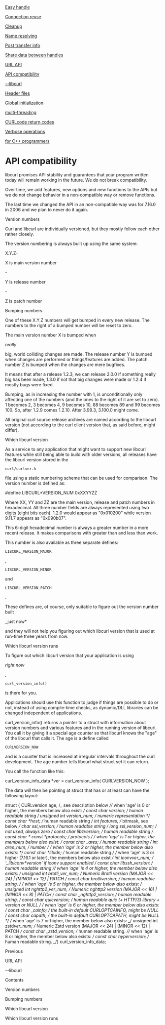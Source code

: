 <a href="easyhandle.html" class="navButton-94f2579c--pageItemWithChildrenNested-2c5d8183--navButtonClickable-161b88ca">

<span class="text-4505230f--UIH300-2063425d--textContentFamily-49a318e1--navButtonLabel-14a4968f">Easy handle</span>

</a>

<a href="connectionreuse.html" class="navButton-94f2579c--pageItemWithChildrenNested-2c5d8183--navButtonClickable-161b88ca">

<span class="text-4505230f--UIH300-2063425d--textContentFamily-49a318e1--navButtonLabel-14a4968f">Connection reuse</span>

</a>

<a href="cleanup.html" class="navButton-94f2579c--pageItemWithChildrenNested-2c5d8183--navButtonClickable-161b88ca">

<span class="text-4505230f--UIH300-2063425d--textContentFamily-49a318e1--navButtonLabel-14a4968f">Cleanup</span>

</a>

<a href="names.html" class="navButton-94f2579c--pageItemWithChildrenNested-2c5d8183--navButtonClickable-161b88ca">

<span class="text-4505230f--UIH300-2063425d--textContentFamily-49a318e1--navButtonLabel-14a4968f">Name resolving</span>

</a>

<a href="getinfo.html" class="navButton-94f2579c--pageItemWithChildrenNested-2c5d8183--navButtonClickable-161b88ca">

<span class="text-4505230f--UIH300-2063425d--textContentFamily-49a318e1--navButtonLabel-14a4968f">Post transfer info</span>

</a>

<a href="sharing.html" class="navButton-94f2579c--pageItemWithChildrenNested-2c5d8183--navButtonClickable-161b88ca">

<span class="text-4505230f--UIH300-2063425d--textContentFamily-49a318e1--navButtonLabel-14a4968f">Share data between handles</span>

</a>

<a href="url.html" class="navButton-94f2579c--pageItemWithChildrenNested-2c5d8183--navButtonClickable-161b88ca">

<span class="text-4505230f--UIH300-2063425d--textContentFamily-49a318e1--navButtonLabel-14a4968f">URL API</span>

</a>

<a href="api.html" class="navButton-94f2579c--pageItemWithChildrenNested-2c5d8183--navButtonClickable-161b88ca--navButtonOpened-6a88552e">

<span class="text-4505230f--UIH300-2063425d--textContentFamily-49a318e1--navButtonLabel-14a4968f">API compatibility</span>

</a>

<a href="libcurl.html" class="navButton-94f2579c--pageItemWithChildrenNested-2c5d8183--navButtonClickable-161b88ca">

<span class="text-4505230f--UIH300-2063425d--textContentFamily-49a318e1--navButtonLabel-14a4968f">--libcurl</span>

</a>

<a href="headers.html" class="navButton-94f2579c--pageItemWithChildrenNested-2c5d8183--navButtonClickable-161b88ca">

<span class="text-4505230f--UIH300-2063425d--textContentFamily-49a318e1--navButtonLabel-14a4968f">Header files</span>

</a>

<a href="globalinit.html" class="navButton-94f2579c--pageItemWithChildrenNested-2c5d8183--navButtonClickable-161b88ca">

<span class="text-4505230f--UIH300-2063425d--textContentFamily-49a318e1--navButtonLabel-14a4968f">Global initialization</span>

</a>

<a href="threading.html" class="navButton-94f2579c--pageItemWithChildrenNested-2c5d8183--navButtonClickable-161b88ca">

<span class="text-4505230f--UIH300-2063425d--textContentFamily-49a318e1--navButtonLabel-14a4968f">multi-threading</span>

</a>

<a href="curlcode.html" class="navButton-94f2579c--pageItemWithChildrenNested-2c5d8183--navButtonClickable-161b88ca">

<span class="text-4505230f--UIH300-2063425d--textContentFamily-49a318e1--navButtonLabel-14a4968f">CURLcode return codes</span>

</a>

<a href="verbose.html" class="navButton-94f2579c--pageItemWithChildrenNested-2c5d8183--navButtonClickable-161b88ca">

<span class="text-4505230f--UIH300-2063425d--textContentFamily-49a318e1--navButtonLabel-14a4968f">Verbose operations</span>

</a>

<a href="cplusplus.html" class="navButton-94f2579c--pageItemWithChildrenNested-2c5d8183--navButtonClickable-161b88ca">

<span class="text-4505230f--UIH300-2063425d--textContentFamily-49a318e1--navButtonLabel-14a4968f">for C++ programmers</span>

</a>

# <span class="text-4505230f--DisplayH900-bfb998fa--textContentFamily-49a318e1">API compatibility</span>

<span class="text-4505230f--UIH300-2063425d--textUIFamily-5ebd8e40--text-8ee2c8b2">

</span>

<span class="text-4505230f--UIH300-2063425d--textUIFamily-5ebd8e40--text-8ee2c8b2">

</span>

<span class="text-4505230f--TextH400-3033861f--textContentFamily-49a318e1">

<span data-key="21632493d67f4f1a925126c6b7648044">

<span data-offset-key="21632493d67f4f1a925126c6b7648044:0">libcurl promises API stability and guarantees that your program written today will remain working in the future. We do not break compatibility.</span>

</span>

</span>

<span class="text-4505230f--TextH400-3033861f--textContentFamily-49a318e1">

<span data-key="8a36e44f4f9940d3b8506cc0b58c4e64">

<span data-offset-key="8a36e44f4f9940d3b8506cc0b58c4e64:0">Over time, we add features, new options and new functions to the APIs but we do not change behavior in a non-compatible way or remove functions.</span>

</span>

</span>

<span class="text-4505230f--TextH400-3033861f--textContentFamily-49a318e1">

<span data-key="471d54b6f4e0471c9c9c283e90a6729e">

<span data-offset-key="471d54b6f4e0471c9c9c283e90a6729e:0">The last time we changed the API in an non-compatible way was for 7.16.0 in 2006 and we plan to never do it again.</span>

</span>

</span>

<span class="text-4505230f--HeadingH700-04e1a2a3--textContentFamily-49a318e1">

<span data-key="fcf73fb0417c4507860e8b99d17aba17">

<span data-offset-key="fcf73fb0417c4507860e8b99d17aba17:0">Version numbers</span>

</span>

</span>

<span class="text-4505230f--TextH400-3033861f--textContentFamily-49a318e1">

<span data-key="84028ad9d2fa4a97b8e919979505b830">

<span data-offset-key="84028ad9d2fa4a97b8e919979505b830:0">Curl and libcurl are individually versioned, but they mostly follow each other rather closely.</span>

</span>

</span>

<span class="text-4505230f--TextH400-3033861f--textContentFamily-49a318e1">

<span data-key="f8f9e06194474600a6bb806445cce088">

<span data-offset-key="f8f9e06194474600a6bb806445cce088:0">The version numbering is always built up using the same system:</span>

</span>

</span> X.Y.Z- <span class="text-4505230f--TextH400-3033861f--textContentFamily-49a318e1">

<span data-key="1adc03a1ed754d9bb5ced3479879b667">

<span data-offset-key="1adc03a1ed754d9bb5ced3479879b667:0">X is main version number</span>

</span>

</span>- <span class="text-4505230f--TextH400-3033861f--textContentFamily-49a318e1">

<span data-key="df77ff5c900e4c91b7d5529b54e6273d">

<span data-offset-key="df77ff5c900e4c91b7d5529b54e6273d:0">Y is release number</span>

</span>

</span>- <span class="text-4505230f--TextH400-3033861f--textContentFamily-49a318e1">

<span data-key="d99349fc66d94267bb07dda3e448db8e">

<span data-offset-key="d99349fc66d94267bb07dda3e448db8e:0">Z is patch number</span>

</span>

</span>

<span class="text-4505230f--HeadingH700-04e1a2a3--textContentFamily-49a318e1">

<span data-key="7cc28972c93a48c3911d1dacb4e34273">

<span data-offset-key="7cc28972c93a48c3911d1dacb4e34273:0">Bumping numbers</span>

</span>

</span>

<span class="text-4505230f--TextH400-3033861f--textContentFamily-49a318e1">

<span data-key="a321198d15c44e27a0863cbd415f8b34">

<span data-offset-key="a321198d15c44e27a0863cbd415f8b34:0">One of these X.Y.Z numbers will get bumped in every new release. The numbers to the right of a bumped number will be reset to zero.</span>

</span>

</span>

<span class="text-4505230f--TextH400-3033861f--textContentFamily-49a318e1">

<span data-key="621eccd9922c4a5f85159739050c54c8">

<span data-offset-key="621eccd9922c4a5f85159739050c54c8:0">The main version number X is bumped when </span>

<span data-offset-key="621eccd9922c4a5f85159739050c54c8:1">_really_</span>

<span data-offset-key="621eccd9922c4a5f85159739050c54c8:2"> big, world colliding changes are made. The release number Y is bumped when changes are performed or things/features are added. The patch number Z is bumped when the changes are mere bugfixes.</span>

</span>

</span>

<span class="text-4505230f--TextH400-3033861f--textContentFamily-49a318e1">

<span data-key="a81d2c6bc984413ea97f706188affabb">

<span data-offset-key="a81d2c6bc984413ea97f706188affabb:0">It means that after a release 1.2.3, we can release 2.0.0 if something really big has been made, 1.3.0 if not that big changes were made or 1.2.4 if mostly bugs were fixed.</span>

</span>

</span>

<span class="text-4505230f--TextH400-3033861f--textContentFamily-49a318e1">

<span data-key="ca35699139144008adfa60287355b809">

<span data-offset-key="ca35699139144008adfa60287355b809:0">Bumping, as in increasing the number with 1, is unconditionally only affecting one of the numbers (and the ones to the right of it are set to zero). 1 becomes 2, 3 becomes 4, 9 becomes 10, 88 becomes 89 and 99 becomes 100. So, after 1.2.9 comes 1.2.10. After 3.99.3, 3.100.0 might come.</span>

</span>

</span>

<span class="text-4505230f--TextH400-3033861f--textContentFamily-49a318e1">

<span data-key="e357de595aa547eb9187ade3a2c8745b">

<span data-offset-key="e357de595aa547eb9187ade3a2c8745b:0">All original curl source release archives are named according to the libcurl version (not according to the curl client version that, as said before, might differ).</span>

</span>

</span>

<span class="text-4505230f--HeadingH700-04e1a2a3--textContentFamily-49a318e1">

<span data-key="6d47069220bc4bdd86f6b4dae2dbadec">

<span data-offset-key="6d47069220bc4bdd86f6b4dae2dbadec:0">Which libcurl version</span>

</span>

</span>

<span class="text-4505230f--TextH400-3033861f--textContentFamily-49a318e1">

<span data-key="5cc98fddfa394f9396409b92fc725e6d">

<span data-offset-key="5cc98fddfa394f9396409b92fc725e6d:0">As a service to any application that might want to support new libcurl features while still being able to build with older versions, all releases have the libcurl version stored in the </span>

<span data-offset-key="5cc98fddfa394f9396409b92fc725e6d:1">`curl/curlver.h`</span>

<span data-offset-key="5cc98fddfa394f9396409b92fc725e6d:2"> file using a static numbering scheme that can be used for comparison. The version number is defined as:</span>

</span>

</span> #define LIBCURL\*VERSION_NUM 0xXXYYZZ<span class="text-4505230f--TextH400-3033861f--textContentFamily-49a318e1">

<span data-key="d5273ef04dd04cebb65d2fcb0a2f4084">

<span data-offset-key="d5273ef04dd04cebb65d2fcb0a2f4084:0">Where XX, YY and ZZ are the main version, release and patch numbers in hexadecimal. All three number fields are always represented using two digits (eight bits each). 1.2.0 would appear as "0x010200" while version 9.11.7 appears as "0x090b07".</span>

</span>

</span>

<span class="text-4505230f--TextH400-3033861f--textContentFamily-49a318e1">

<span data-key="bbee3f260aff4b129a584c37e6c61bff">

<span data-offset-key="bbee3f260aff4b129a584c37e6c61bff:0">This 6-digit hexadecimal number is always a greater number in a more recent release. It makes comparisons with greater than and less than work.</span>

</span>

</span>

<span class="text-4505230f--TextH400-3033861f--textContentFamily-49a318e1">

<span data-key="73d43a99825942bcbd472a0a14792f96">

<span data-offset-key="73d43a99825942bcbd472a0a14792f96:0">This number is also available as three separate defines: </span>

<span data-offset-key="73d43a99825942bcbd472a0a14792f96:1">`LIBCURL_VERSION_MAJOR`</span>

<span data-offset-key="73d43a99825942bcbd472a0a14792f96:2">, </span>

<span data-offset-key="73d43a99825942bcbd472a0a14792f96:3">`LIBCURL_VERSION_MINOR`</span>

<span data-offset-key="73d43a99825942bcbd472a0a14792f96:4"> and </span>

<span data-offset-key="73d43a99825942bcbd472a0a14792f96:5">`LIBCURL_VERSION_PATCH`</span>

<span data-offset-key="73d43a99825942bcbd472a0a14792f96:6">.</span>

</span>

</span>

<span class="text-4505230f--TextH400-3033861f--textContentFamily-49a318e1">

<span data-key="2ef6b928b4a24463858a708c77d2d7c0">

<span data-offset-key="2ef6b928b4a24463858a708c77d2d7c0:0">These defines are, of course, only suitable to figure out the version number built </span>

<span data-offset-key="2ef6b928b4a24463858a708c77d2d7c0:1">\_just now\*</span>

<span data-offset-key="2ef6b928b4a24463858a708c77d2d7c0:2"> and they will not help you figuring out which libcurl version that is used at run-time three years from now.</span>

</span>

</span>

<span class="text-4505230f--HeadingH700-04e1a2a3--textContentFamily-49a318e1">

<span data-key="5e4f86f4dcfa488782932ab6bda14d75">

<span data-offset-key="5e4f86f4dcfa488782932ab6bda14d75:0">Which libcurl version runs</span>

</span>

</span>

<span class="text-4505230f--TextH400-3033861f--textContentFamily-49a318e1">

<span data-key="a2bb12e70f01429d8523374c9f7852e6">

<span data-offset-key="a2bb12e70f01429d8523374c9f7852e6:0">To figure out which libcurl version that your application is using </span>

<span data-offset-key="a2bb12e70f01429d8523374c9f7852e6:1">_right now_</span>

<span data-offset-key="a2bb12e70f01429d8523374c9f7852e6:2">, </span>

<span data-offset-key="a2bb12e70f01429d8523374c9f7852e6:3">`curl_version_info()`</span>

<span data-offset-key="a2bb12e70f01429d8523374c9f7852e6:4"> is there for you.</span>

</span>

</span>

<span class="text-4505230f--TextH400-3033861f--textContentFamily-49a318e1">

<span data-key="ee25f887840e45b8804133da31d69f44">

<span data-offset-key="ee25f887840e45b8804133da31d69f44:0">Applications should use this function to judge if things are possible to do or not, instead of using compile-time checks, as dynamic/DLL libraries can be changed independent of applications.</span>

</span>

</span>

<span class="text-4505230f--TextH400-3033861f--textContentFamily-49a318e1">

<span data-key="f8714dd5264544a6ad1977d54d5f6dd0">

<span data-offset-key="f8714dd5264544a6ad1977d54d5f6dd0:0">curl_version_info() returns a pointer to a struct with information about version numbers and various features and in the running version of libcurl. You call it by giving it a special age counter so that libcurl knows the "age" of the libcurl that calls it. The age is a define called </span>

<span data-offset-key="f8714dd5264544a6ad1977d54d5f6dd0:1">`CURLVERSION_NOW`</span>

<span data-offset-key="f8714dd5264544a6ad1977d54d5f6dd0:2"> and is a counter that is increased at irregular intervals throughout the curl development. The age number tells libcurl what struct set it can return.</span>

</span>

</span>

<span class="text-4505230f--TextH400-3033861f--textContentFamily-49a318e1">

<span data-key="eaf4d868185f4e02bf607c89c3226d6a">

<span data-offset-key="eaf4d868185f4e02bf607c89c3226d6a:0">You call the function like this:</span>

</span>

</span>

<span class="text-4505230f--TextH400-3033861f--textContentFamily-49a318e1">

<span data-key="da91717abf1e42f295e82b27f47d377e">

<span data-offset-key="da91717abf1e42f295e82b27f47d377e:0">curl_version_info_data \*ver = curl_version_info( CURLVERSION_NOW );</span>

</span>

</span>

<span class="text-4505230f--TextH400-3033861f--textContentFamily-49a318e1">

<span data-key="f537395d9971455f870bf6c67818db68">

<span data-offset-key="f537395d9971455f870bf6c67818db68:0">The data will then be pointing at struct that has or at least can have the following layout:</span>

</span>

</span> struct { CURLversion age; /_ see description below _/​ /_ when 'age' is 0 or higher, the members below also exist: _/ const char _version; /_ human readable string _/ unsigned int version_num; /_ numeric representation */ const char *host; /_ human readable string _/ int features; /_ bitmask, see below _/ char _ssl_version; /_ human readable string _/ long ssl_version_num; /_ not used, always zero */ const char *libz*version; /* human readable string _/ const char * const *protocols; /_ protocols _/​ /_ when 'age' is 1 or higher, the members below also exist: _/ const char \_ares; /_ human readable string _/ int ares_num; /_ number _/​ /_ when 'age' is 2 or higher, the member below also exists: */ const char *libidn; /_ human readable string _/​ /_ when 'age' is 3 or higher (7.16.1 or later), the members below also exist _/ int iconv*ver_num; /* '\_libiconv*version' if iconv support enabled */​ const char _libssh_version; /_ human readable string _/​ /_ when 'age' is 4 or higher, the member below also exists: _/ unsigned int brotli_ver_num; /_ Numeric Brotli version (MAJOR << 24) | (MINOR << 12) | PATCH */ const char *brotli*version; /* human readable string. _/​ /_ when 'age' is 5 or higher, the member below also exists: _/ unsigned int nghttp2_ver_num; /_ Numeric nghttp2 version (MAJOR << 16) | (MINOR << 8) | PATCH _/ const char \_nghttp2_version; /_ human readable string. */ const char *quic*version; /* human readable quic (+ HTTP/3) library + version or NULL _/​ /_ when 'age' is 6 or higher, the member below also exists: _/ const char \_cainfo; /_ the built-in default CURLOPT*CAINFO, might be NULL */ const char *capath; /* the built-in default CURLOPT*CAPATH, might be NULL */​ /_ when 'age' is 7 or higher, the member below also exists: _/ unsigned int zstd*ver_num; /* Numeric Zstd version (MAJOR << 24) | (MINOR << 12) | PATCH _/ const char \_zstd_version; /_ human readable string. _/​ /_ when 'age' is 8 or higher, the member below also exists: */ const char *hyper*version; /* human readable string. \_/​} curl_version_info_data;<a href="url.html" class="reset-3c756112--card-6570f064--whiteCard-fff091a4--cardPrevious-56a5e674">

</a>

<span class="text-4505230f--TextH200-a3425406--textContentFamily-49a318e1">Previous</span>

<span class="text-4505230f--UIH400-4e41e82a--textContentFamily-49a318e1">URL API</span>

<a href="libcurl.html" class="reset-3c756112--card-6570f064--whiteCard-fff091a4--cardNext-19241c42">

</a>

<span class="text-4505230f--UIH400-4e41e82a--textContentFamily-49a318e1">--libcurl</span>

<span class="text-4505230f--InfoH100-1e92e1d1--textContentFamily-49a318e1">Contents</span>

<a href="api.html#version-numbers" class="reset-3c756112--menuItem-aa02f6ec--menuItemLight-757d5235--menuItemInline-173bdf97--pageTocItem-f4427024">

</a>

<span class="text-4505230f--UIH300-2063425d--textContentFamily-49a318e1">

<span class="text-4505230f--UIH200-50ead35f--textContentFamily-49a318e1">Version numbers</span>

</span>

<a href="api.html#bumping-numbers" class="reset-3c756112--menuItem-aa02f6ec--menuItemLight-757d5235--menuItemInline-173bdf97--pageTocItem-f4427024">

</a>

<span class="text-4505230f--UIH300-2063425d--textContentFamily-49a318e1">

<span class="text-4505230f--UIH200-50ead35f--textContentFamily-49a318e1">Bumping numbers</span>

</span>

<a href="api.html#which-libcurl-version" class="reset-3c756112--menuItem-aa02f6ec--menuItemLight-757d5235--menuItemInline-173bdf97--pageTocItem-f4427024">

</a>

<span class="text-4505230f--UIH300-2063425d--textContentFamily-49a318e1">

<span class="text-4505230f--UIH200-50ead35f--textContentFamily-49a318e1">Which libcurl version</span>

</span>

<a href="api.html#which-libcurl-version-runs" class="reset-3c756112--menuItem-aa02f6ec--menuItemLight-757d5235--menuItemInline-173bdf97--pageTocItem-f4427024">

</a>

<span class="text-4505230f--UIH300-2063425d--textContentFamily-49a318e1">

<span class="text-4505230f--UIH200-50ead35f--textContentFamily-49a318e1">Which libcurl version runs</span>

</span>
